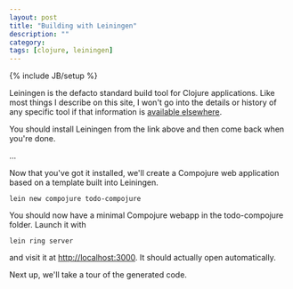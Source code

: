 ```yaml
---
layout: post
title: "Building with Leiningen"
description: ""
category: 
tags: [clojure, leiningen]
---
```

{% include JB/setup %}

Leiningen is the defacto standard build tool for Clojure applications.  Like
most things I describe on this site, I won't go into the details or history of
any specific tool if that information is [available
elsewhere](https://github.com/technomancy/leiningen).

You should install Leiningen from the link above and then come back when you're
done.

...

Now that you've got it installed, we'll create a Compojure web application
based on a template built into Leiningen.

    lein new compojure todo-compojure

You should now have a minimal Compojure webapp in the todo-compojure folder.  Launch it with

    lein ring server

and visit it at [http://localhost:3000](http://localhost:3000).  It should
actually open automatically.

Next up, we'll take a tour of the generated code.
